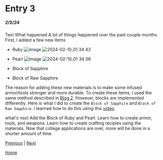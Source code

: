 # Entry 3
##### 2/5/24

Text
What happened
A lot of things happened over the past couple months. First, I added a few new items
- Ruby
  ![image](https://github.com/aidanc1266/apcsa-freedom-project/assets/145048443/3ff96fcb-e932-445a-b325-c3698a721e46)
  ![2024-02-10_01 34 43](https://github.com/aidanc1266/apcsa-freedom-project/assets/145048443/95a90f9b-7f1a-44a1-875d-114ee3cc2003)

- Pearl
  ![image](https://github.com/aidanc1266/apcsa-freedom-project/assets/145048443/c898e908-72b2-4711-abde-e2ceed221bba)
  ![2024-02-10_01 34 06](https://github.com/aidanc1266/apcsa-freedom-project/assets/145048443/402a3ad4-7e1e-4ff9-a213-95ae4f1c80ef)

- Block of Sapphire
- Block of Raw Sapphire

The reason for adding these new materials is to make some infused armor/tools stronger and more durable.
To create these items, I used the same method described in [Blog 2](https://github.com/aidanc1266/apcsa-freedom-project/blob/main/blog/entry02.md).
However, blocks are implemented differently. Here is what I did to create the `Block of Sapphire` and `Block of Raw Sapphire`. I learned how to do this using this [video](https://www.youtube.com/watch?v=C_VO6tD6Y1g).


what's next
Add the Block of Ruby and Pearl.
Learn how to create armor, tools, and weapons.
Learn how to create crafting recipies using the materials.
Now that college applications are over, more will be done in a shorter amount of time.

[Previous](entry02.md) | [Next](entry04.md)

[Home](../README.md)
